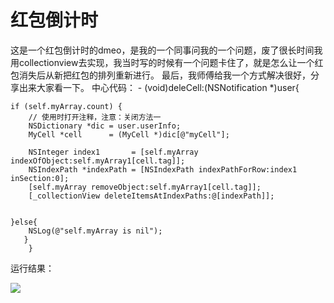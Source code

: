 # 红包倒计时
这是一个红包倒计时的dmeo，是我的一个同事问我的一个问题，废了很长时间我用collectionview去实现，我当时写的时候有一个问题卡住了，就是怎么让一个红包消失后从新把红包的排列重新进行。
最后，我师傅给我一个方式解决很好，分享出来大家看一下。
中心代码：
       - (void)deleCell:(NSNotification *)user{
    
    if (self.myArray.count) {
        // 使用时打开注释，注意：关闭方法一
        NSDictionary *dic = user.userInfo;
        MyCell *cell      = (MyCell *)dic[@"myCell"];
        
        NSInteger index1       = [self.myArray indexOfObject:self.myArray1[cell.tag]];
        NSIndexPath *indexPath = [NSIndexPath indexPathForRow:index1 inSection:0];
        [self.myArray removeObject:self.myArray1[cell.tag]];
        [_collectionView deleteItemsAtIndexPaths:@[indexPath]];
        
        
    }else{
        NSLog(@"self.myArray is nil");
       }
        }

运行结果：

![](http://ww2.sinaimg.cn/bmiddle/005yPfcfjw1f1kwx13kkdj30hs0vkjx7.jpg)
